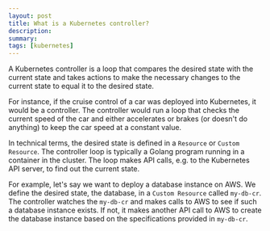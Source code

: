 ```yaml
---
layout: post
title: What is a Kubernetes controller?
description:
summary:
tags: [kubernetes]
---
```


A Kubernetes controller is a loop that compares the desired state with the current state and takes actions to make the necessary changes to the current state to equal it to the desired state.

For instance, if the cruise control of a car was deployed into Kubernetes, it would be a controller. The controller would run a loop that checks the current speed of the car and either accelerates or brakes (or doesn't do anything) to keep the car speed at a constant value.

In technical terms, the desired state is defined in a `Resource` or `Custom Resource`. The controller loop is typically a Golang program running in a container in the cluster. The loop makes API calls, e.g. to the Kubernetes API server, to find out the current state.

For example, let's say we want to deploy a database instance on AWS. We define the desired state, the database, in a `Custom Resource` called `my-db-cr`. The controller watches the `my-db-cr` and makes calls to AWS to see if such a database instance exists. If not, it makes another API call to AWS to create the database instance based on the specifications provided in `my-db-cr`.
